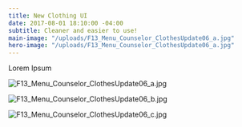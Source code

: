 ```yaml
---
title: New Clothing UI
date: 2017-08-01 18:10:00 -04:00
subtitle: Cleaner and easier to use!
main-image: "/uploads/F13_Menu_Counselor_ClothesUpdate06_a.jpg"
hero-image: "/uploads/F13_Menu_Counselor_ClothesUpdate06_a.jpg"
---
```


Lorem Ipsum

![F13_Menu_Counselor_ClothesUpdate06_a.jpg](/uploads/F13_Menu_Counselor_ClothesUpdate06_a.jpg)

![F13_Menu_Counselor_ClothesUpdate06_b.jpg](/uploads/F13_Menu_Counselor_ClothesUpdate06_b.jpg)

![F13_Menu_Counselor_ClothesUpdate06_c.jpg](/uploads/F13_Menu_Counselor_ClothesUpdate06_c.jpg)